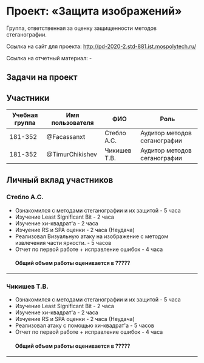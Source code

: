 # Проект: «Защита изображений»

Группа, ответственная за оценку защищенности методов стеганографии.

Ссылка на сайт для проекта: http://pd-2020-2.std-881.ist.mospolytech.ru/

Ссылка на отчетный материал: -

## Задачи на проект

## Участники

| Учебная группа | Имя пользователя | ФИО                      | Роль                            |
|----------------|------------------|--------------------------|---------------------------------|
| 181-352        | @Facassanxt      | Стебло А.С.              | Аудитор методов сеганографии    |
| 181-352        | @TimurChikishev  | Чикишев Т.В.             | Аудитор методов сеганографии     |

## Личный вклад участников

### Стебло А.С. 
- Ознакомился с методами стеганографии и их защитой - 5 часа
- Изучение Least Significant Bit - 2 часа
- Изучение хи-квадрат'a - 2 часа
- Изчуение RS и SPA оценки - 2 часа (Неудача)
- Реализовал Визуальную атаку на изображение с методом извлечения части яркости. - 5 часов
- Отчет по первой работе + исправление ошибок - 4 часа

####        Общий объем работы оценивается в ?????
------------------------------
### Чикишев Т.В.

- Ознакомился с методами стеганографии и их защитой - 5 часа
- Изучение Least Significant Bit - 2 часа
- Изучение хи-квадрат'a - 2 часа
- Изчуение RS и SPA оценки - 2 часа (Неудача)
- Реализовал атаку с помощью хи-квадрат'a - 5 часов
- Отчет по первой работе + исправление ошибок - 4 часа

####        Общий объем работы оценивается в ?????
------------------------------
